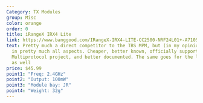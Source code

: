 ```yaml
---
Category: TX Modules
group: Misc
color: orange
order: 0
title: iRangeX IRX4 Lite
link: https://www.banggood.com/IRangeX-IRX4-LITE-CC2500-NRF24L01+-A7105-CYRF6936-4-IN-1-Multiprotocol-TX-Module-for-Frsky-X-lite-p-1346927.html?cur_warehouse=CN
text: Pretty much a direct competitor to the TBS MPM, but (in my opinion) better
  in pretty much all aspects. Cheaper, better known, officially supported by the
  Multiprotocol project, and better documented. The same goes for the larger one
  as well
price: $45.99
point1: "Freq: 2.4GHz"
point2: "Output: 100mW"
point3: "Module bay: JR"
point4: "Weight: 32g"
---
```

